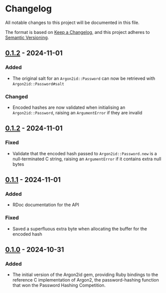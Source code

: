 # Changelog

All notable changes to this project will be documented in this file.

The format is based on [Keep a Changelog](https://keepachangelog.com/en/1.1.0/),
and this project adheres to [Semantic Versioning](https://semver.org/spec/v2.0.0.html).

## [0.1.2] - 2024-11-01

### Added

- The original salt for an `Argon2id::Password` can now be retrieved with
  `Argon2id::Password#salt`

### Changed

- Encoded hashes are now validated when initialising an `Argon2id::Password`,
  raising an `ArgumentError` if they are invalid

## [0.1.2] - 2024-11-01

### Fixed

- Validate that the encoded hash passed to `Argon2id::Password.new` is a
  null-terminated C string, raising an `ArgumentError` if it contains extra null
  bytes

## [0.1.1] - 2024-11-01

### Added

- RDoc documentation for the API

### Fixed

- Saved a superfluous extra byte when allocating the buffer for the encoded
  hash

## [0.1.0] - 2024-10-31

### Added

- The initial version of the Argon2id gem, providing Ruby bindings to the
  reference C implementation of Argon2, the password-hashing function that won
  the Password Hashing Competition.

[0.2.0]: https://github.com/mudge/argon2id/releases/tag/v0.2.0
[0.1.2]: https://github.com/mudge/argon2id/releases/tag/v0.1.2
[0.1.1]: https://github.com/mudge/argon2id/releases/tag/v0.1.1
[0.1.0]: https://github.com/mudge/argon2id/releases/tag/v0.1.0
